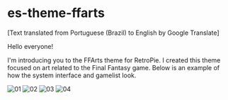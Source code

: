 # es-theme-ffarts

[Text translated from Portuguese (Brazil) to English by Google Translate]


Hello everyone!

I'm introducing you to the FFArts theme for RetroPie. I created this theme focused on art related to the Final Fantasy game. Below is an example of how the system interface and gamelist look.

![01](https://github.com/user-attachments/assets/74c70363-e524-4930-afa6-dcf16bce69ad)
![02](https://github.com/user-attachments/assets/26401399-932e-4bdb-92b7-dc8432bb2646)
![03](https://github.com/user-attachments/assets/ac1777cb-1e0f-4855-9744-2fd11910fdbf)
![04](https://github.com/user-attachments/assets/723c6113-eba9-43a8-9b3d-7419c846582e)
